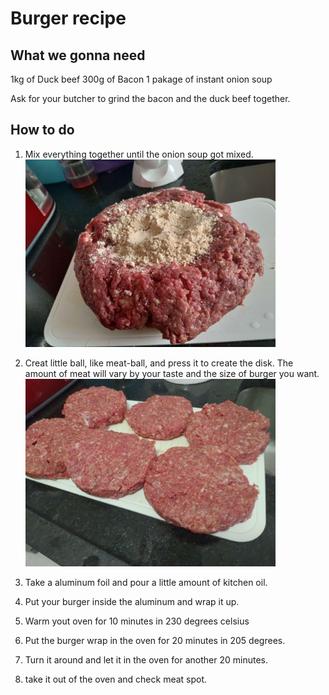 # Burger recipe

## What we gonna need

1kg of Duck beef
300g of Bacon
1 pakage of instant onion soup

Ask for your butcher to grind the bacon and the duck beef together.

## How to do

1. Mix everything together until the onion soup got mixed.  
    <img src="imgs/meat_with_onion_soup.jpg" alt="Meat and Onion Soup" width="400">

2. Creat little ball, like meat-ball, and press it to create the disk. The amount of meat will vary by your taste and the size of burger you want.  
   <img src="imgs/burger.jpg" alt="Burger disk" width="400">

3. Take a aluminum foil and pour a little amount of kitchen oil.

4. Put your burger inside the aluminum and wrap it up.

5. Warm yout oven for 10 minutes in 230 degrees celsius

6. Put the burger wrap in the oven for 20 minutes in 205 degrees.

7. Turn it around and let it in the oven for another 20 minutes.

8. take it out of the oven and check meat spot.